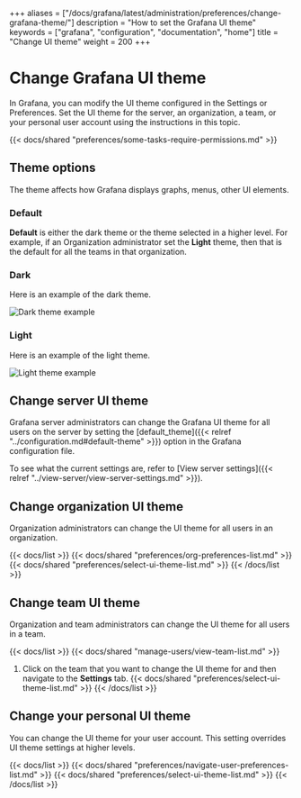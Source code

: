 +++
aliases = ["/docs/grafana/latest/administration/preferences/change-grafana-theme/"]
description = "How to set the Grafana UI theme"
keywords = ["grafana", "configuration", "documentation", "home"]
title = "Change UI theme"
weight = 200
+++

# Change Grafana UI theme

In Grafana, you can modify the UI theme configured in the Settings or Preferences. Set the UI theme for the server, an organization, a team, or your personal user account using the instructions in this topic.

{{< docs/shared "preferences/some-tasks-require-permissions.md" >}}

## Theme options

The theme affects how Grafana displays graphs, menus, other UI elements.

### Default

**Default** is either the dark theme or the theme selected in a higher level. For example, if an Organization administrator set the **Light** theme, then that is the default for all the teams in that organization.

### Dark

Here is an example of the dark theme.

![Dark theme example](/static/img/docs/preferences/dark-theme-7-4.png)

### Light

Here is an example of the light theme.

![Light theme example](/static/img/docs/preferences/light-theme-7-4.png)

## Change server UI theme

Grafana server administrators can change the Grafana UI theme for all users on the server by setting the [default_theme]({{< relref "../configuration.md#default-theme" >}}) option in the Grafana configuration file.

To see what the current settings are, refer to [View server settings]({{< relref "../view-server/view-server-settings.md" >}}).

## Change organization UI theme

Organization administrators can change the UI theme for all users in an organization.

{{< docs/list >}}
{{< docs/shared "preferences/org-preferences-list.md" >}}
{{< docs/shared "preferences/select-ui-theme-list.md" >}}
{{< /docs/list >}}

## Change team UI theme

Organization and team administrators can change the UI theme for all users in a team.

{{< docs/list >}}
{{< docs/shared "manage-users/view-team-list.md" >}}

1. Click on the team that you want to change the UI theme for and then navigate to the **Settings** tab.
   {{< docs/shared "preferences/select-ui-theme-list.md" >}}
   {{< /docs/list >}}

## Change your personal UI theme

You can change the UI theme for your user account. This setting overrides UI theme settings at higher levels.

{{< docs/list >}}
{{< docs/shared "preferences/navigate-user-preferences-list.md" >}}
{{< docs/shared "preferences/select-ui-theme-list.md" >}}
{{< /docs/list >}}
